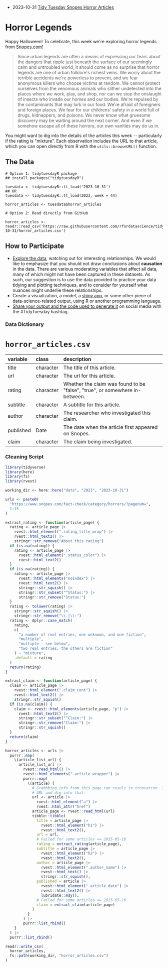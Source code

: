 * 2023-10-31 [Tidy Tuesday Snopes Horror Articles](https://hardin47.github.io/TidyTuesday/2023-10-31/snopes.html)


# Horror Legends

Happy Halloween! 
To celebrate, this week we're exploring horror legends from [Snopes.com](https://www.snopes.com/)!

> Since urban legends are often a means of expressing our fears about the dangers that ripple just beneath the surface of our seemingly calm and untroubled world, it should come as no surprise that horror legends are one of urban folklore's richest veins. We worry about the terrible accidents we're powerless to prevent, and we fear anonymous killers who choose victims at random. We cannot protect ourselves from the venomous animals who slither undetected into the places where we work, play, and shop, nor can we stop the onslaught of insects who invade our homes and our bodies. We're repulsed by the contaminants that may lurk in our food. We're afraid of foreigners and foreign places. We fear for our childrens' safety in a world full of drugs, kidnappers, and poisons. We never know what gruesome discovery may be waiting around the next corner. And even if we somehow escape all of these horrors, our own vanities may do us in.

You might want to dig into the details of the articles this week -- particularly if the rating is "mixture".
Each observation includes the URL to that article, which you can open directly from R with the `utils::browseURL()` function.

## The Data

```{r}
# Option 1: tidytuesdayR package 
## install.packages("tidytuesdayR")

tuesdata <- tidytuesdayR::tt_load('2023-10-31')
## OR
tuesdata <- tidytuesdayR::tt_load(2023, week = 44)

horror_articles <- tuesdata$horror_articles

# Option 2: Read directly from GitHub

horror_articles <- readr::read_csv('https://raw.githubusercontent.com/rfordatascience/tidytuesday/master/data/2023/2023-10-31/horror_articles.csv')
```

## How to Participate

- [Explore the data](https://r4ds.hadley.nz/), watching out for interesting relationships. We would like to emphasize that you should not draw conclusions about **causation** in the data. There are various moderating variables that affect all data, many of which might not have been captured in these datasets. As such, our suggestion is to use the data provided to practice your data tidying and plotting techniques, and to consider for yourself what nuances might underlie these relationships.
- Create a visualization, a model, a [shiny app](https://shiny.posit.co/), or some other piece of data-science-related output, using R or another programming language.
- [Share your output and the code used to generate it](../../../sharing.md) on social media with the #TidyTuesday hashtag.


### Data Dictionary

# `horror_articles.csv`

|variable  |class     |description |
|:---------|:---------|:-----------|
|title     |character |The title of this article. |
|url       |character |The url for this article. |
|rating    |character |Whether the claim was found to be "false", "true", or somewhere in-between. |
|subtitle  |character |A subtitle for this article. |
|author    |character |The researcher who investigated this claim. |
|published |Date      |The date when the article first appeared on Snopes. |
|claim     |character |The claim being investigated. |

### Cleaning Script

``` r
library(tidyverse)
library(here)
library(fs)
library(rvest)

working_dir <- here::here("data", "2023", "2023-10-31")

urls <- paste0(
  "https://www.snopes.com/fact-check/category/horrors/?pagenum=",
  1:15
)

extract_rating <- function(article_page) {
  rating <- article_page |> 
    rvest::html_element(".rating_title_wrap") |> 
    rvest::html_text2() |> 
    stringr::str_remove("About this rating")
  if (is.na(rating)) {
    rating <- article_page |> 
      rvest::html_element(".status_color") |> 
      rvest::html_text2()
  }
  if (is.na(rating)) {
    rating <- article_page |> 
      rvest::html_elements("noindex") |> 
      rvest::html_text2() |> 
      stringr::str_squish() |> 
      stringr::str_subset("^Status:") |> 
      stringr::str_remove("Status:")
  }
  rating <- tolower(rating) |> 
    stringr::str_squish() |> 
    stringr::str_remove("\\.|\\:")
  rating <- dplyr::case_match(
    rating,
    c(
      "a number of real entries, one unknown, and one fiction",
      "multiple",
      "multiple — see below",
      "two real entries, the others are fiction"
    ) ~ "mixture",
    .default = rating
  )
  return(rating)
}

extract_claim <- function(article_page) {
  claim <- article_page |> 
    rvest::html_element(".claim_cont") |> 
    rvest::html_text2() |> 
    stringr::str_squish()
  if (is.na(claim)) {
    claim <- rvest::html_elements(article_page, "p") |> 
      rvest::html_text2() |> 
      stringr::str_subset("^Claim:") |> 
      stringr::str_remove("Claim:") |> 
      stringr::str_squish()
  }
  return(claim)
}

horror_articles <- urls |>
  purrr::map(
    \(article_list_url) {
      article_list_url |> 
        rvest::read_html() |> 
        rvest::html_elements(".article_wrapper") |> 
        purrr::map(
          \(article) {
            # Grabbbing info from this page can result in truncation. Instead grab the
            # URL and dig into that.
            url <- article |>
              rvest::html_element("a") |>
              rvest::html_attr("href")
            article_page <- rvest::read_html(url)
            tibble::tibble(
              title = article_page |>
                rvest::html_element("h1") |> 
                rvest::html_text2(),
              url = url,
              # Failed for some articles <= 2015-05-16
              rating = extract_rating(article_page),
              subtitle = article_page |>
                rvest::html_element("h2") |> 
                rvest::html_text2(),
              author = article_page |> 
                rvest::html_element(".author_name") |> 
                rvest::html_text() |> 
                stringr::str_squish(),
              published = article |> 
                rvest::html_element(".article_date") |> 
                rvest::html_text2() |> 
                lubridate::mdy(),
              # Failed for some articles <= 2015-05-16
              claim = extract_claim(article_page)
            )
          }
        ) |> 
        purrr::list_rbind()
    }
  ) |> 
  purrr::list_rbind()

readr::write_csv(
  horror_articles,
  fs::path(working_dir, "horror_articles.csv")
)
```
